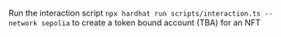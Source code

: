 Run the interaction script `npx hardhat run scripts/interaction.ts --network sepolia` to create a token bound account (TBA) for an NFT
